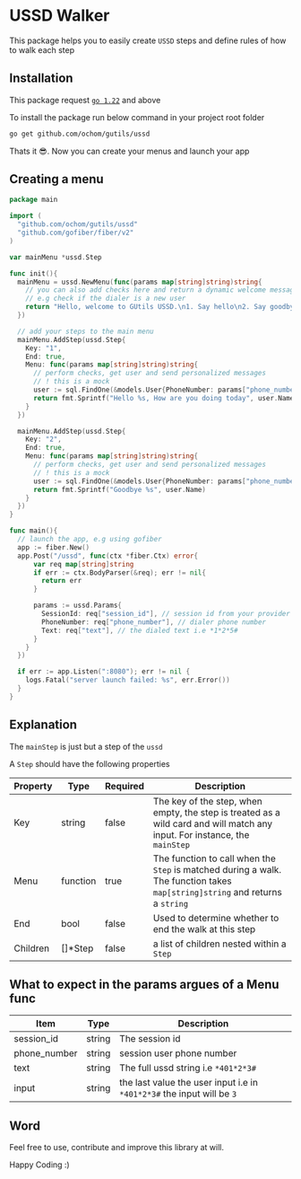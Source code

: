 # USSD Walker

This package helps you to easily create `USSD` steps and define rules of how to walk each step

## Installation

This package request [`go 1.22`](https://go.dev/dl/) and above

To install the package run below command in your project root folder

```sh
go get github.com/ochom/gutils/ussd
```

Thats it 😎. Now you can create your menus and launch your app

## Creating a menu

```go
package main

import (
  "github.com/ochom/gutils/ussd"
  "github.com/gofiber/fiber/v2"
)

var mainMenu *ussd.Step

func init(){
  mainMenu = ussd.NewMenu(func(params map[string]string)string{
    // you can also add checks here and return a dynamic welcome message
    // e.g check if the dialer is a new user
    return "Hello, welcome to GUtils USSD.\n1. Say hello\n2. Say goodbye"
  })

  // add your steps to the main menu
  mainMenu.AddStep(ussd.Step{
    Key: "1",
    End: true,
    Menu: func(params map[string]string)string{
      // perform checks, get user and send personalized messages
      // ! this is a mock
      user := sql.FindOne(&models.User{PhoneNumber: params["phone_number"]})
      return fmt.Sprintf("Hello %s, How are you doing today", user.Name)
    }
  })

  mainMenu.AddStep(ussd.Step{
    Key: "2",
    End: true,
    Menu: func(params map[string]string)string{
      // perform checks, get user and send personalized messages
      // ! this is a mock
      user := sql.FindOne(&models.User{PhoneNumber: params["phone_number"]})
      return fmt.Sprintf("Goodbye %s", user.Name)
    }
  })
}

func main(){
  // launch the app, e.g using gofiber
  app := fiber.New()
  app.Post("/ussd", func(ctx *fiber.Ctx) error{
      var req map[string]string
      if err := ctx.BodyParser(&req); err != nil{
        return err
      }

      params := ussd.Params{
        SessionId: req["session_id"], // session id from your provider
        PhoneNumber: req["phone_number"], // dialer phone number
        Text: req["text"], // the dialed text i.e *1*2*5#
      }
    }
  })

  if err := app.Listen(":8080"); err != nil {
    logs.Fatal("server launch failed: %s", err.Error())
  }
}

```

## Explanation

The `mainStep` is just but a step of the `ussd`

A `Step` should have the following properties

| Property | Type     | Required | Description                                                                                                                  |
| -------- | -------- | -------- | ---------------------------------------------------------------------------------------------------------------------------- |
| Key      | string   | false    | The key of the step, when empty, the step is treated as a wild card and will match any input. For instance, the `mainStep`   |
| Menu     | function | true     | The function to call when the `Step` is matched during a walk. The function takes `map[string]string` and returns a `string` |
| End      | bool     | false    | Used to determine whether to end the walk at this step                                                                       |
| Children | []\*Step | false    | a list of children nested within a `Step`                                                                                    |

## What to expect in the params argues of a Menu func

| Item         | Type   | Description                                                            |
| ------------ | ------ | ---------------------------------------------------------------------- |
| session_id   | string | The session id                                                         |
| phone_number | string | session user phone number                                              |
| text         | string | The full ussd string i.e `*401*2*3#`                                   |
| input        | string | the last value the user input i.e in `*401*2*3#` the input will be `3` |

## Word

Feel free to use, contribute and improve this library at will.

Happy Coding :)
